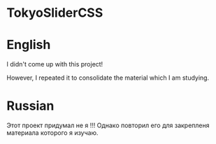 # TokyoSliderCSS

# English

I didn't come up with this project!

However, I repeated it to consolidate the material which I am studying.

# Russian 

Этот проект придумал не я !!!
Однако повторил его для закрепленя материала которого я изучаю.
